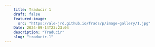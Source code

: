 ```yaml
---
    title: Traducir 1
    draft: false
    featured-image:
      src: "https://ale-jrd.github.io/Trads/p/image-gallery/1.jpg"
    Date: 2024-09-14T23:23:04
    description: "Traducir"
    slug: "traducir-1"
---
```


